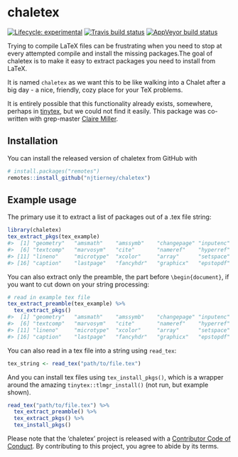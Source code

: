 
<!-- README.md is generated from README.Rmd. Please edit that file -->

# chaletex

<!-- badges: start -->

[![Lifecycle:
experimental](https://img.shields.io/badge/lifecycle-experimental-orange.svg)](https://www.tidyverse.org/lifecycle/#experimental)
[![Travis build
status](https://travis-ci.org/njtierney/chaletex.svg?branch=master)](https://travis-ci.org/njtierney/chaletex)
[![AppVeyor build
status](https://ci.appveyor.com/api/projects/status/github/njtierney/chaletex?branch=master&svg=true)](https://ci.appveyor.com/project/njtierney/chaletex)
<!-- badges: end -->

Trying to compile LaTeX files can be frustrating when you need to stop
at every attempted compile and install the missing packages.The goal of
chaletex is to make it easy to extract packages you need to install from
LaTeX.

It is named `chaletex` as we want this to be like walking into a Chalet
after a big day - a nice, friendly, cozy place for your TeX problems.

It is entirely possible that this functionality already exists,
somewhere, perhaps in [tinytex](https://github.com/yihui/tinytex), but
we could not find it easily. This package was co-written with
grep-master [Claire Miller](http://clairemmiller.com/).

## Installation

You can install the released version of chaletex from GitHub with

``` r
# install.packages("remotes")
remotes::install_github("njtierney/chaletex")
```

## Example usage

The primary use it to extract a list of packages out of a .tex file
string:

``` r
library(chaletex)
tex_extract_pkgs(tex_example)
#>  [1] "geometry"   "amsmath"    "amssymb"    "changepage" "inputenc"  
#>  [6] "textcomp"   "marvosym"   "cite"       "nameref"    "hyperref"  
#> [11] "lineno"     "microtype"  "xcolor"     "array"      "setspace"  
#> [16] "caption"    "lastpage"   "fancyhdr"   "graphicx"   "epstopdf"
```

You can also extract only the preamble, the part before
`\begin{document}`, if you want to cut down on your string processing:

``` r
# read in example tex file
tex_extract_preamble(tex_example) %>%
  tex_extract_pkgs()
#>  [1] "geometry"   "amsmath"    "amssymb"    "changepage" "inputenc"  
#>  [6] "textcomp"   "marvosym"   "cite"       "nameref"    "hyperref"  
#> [11] "lineno"     "microtype"  "xcolor"     "array"      "setspace"  
#> [16] "caption"    "lastpage"   "fancyhdr"   "graphicx"   "epstopdf"
```

You can also read in a tex file into a string using `read_tex`:

``` r
tex_string <- read_tex("path/to/file.tex")
```

And you can install tex files using `tex_install_pkgs()`, which is a
wrapper around the amazing `tinytex::tlmgr_install()` (not run, but
example shown).

``` r
read_tex("path/to/file.tex") %>%
  tex_extract_preamble() %>%
  tex_extract_pkgs() %>%
  tex_install_pkgs()
```

Please note that the ‘chaletex’ project is released with a [Contributor
Code of Conduct](.github/CODE_OF_CONDUCT.md). By contributing to this
project, you agree to abide by its terms.
